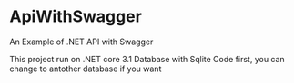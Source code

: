 # ApiWithSwagger
An Example of .NET API with Swagger 

This project run on .NET core 3.1
Database with Sqlite Code first, you can change to antother database if you want
